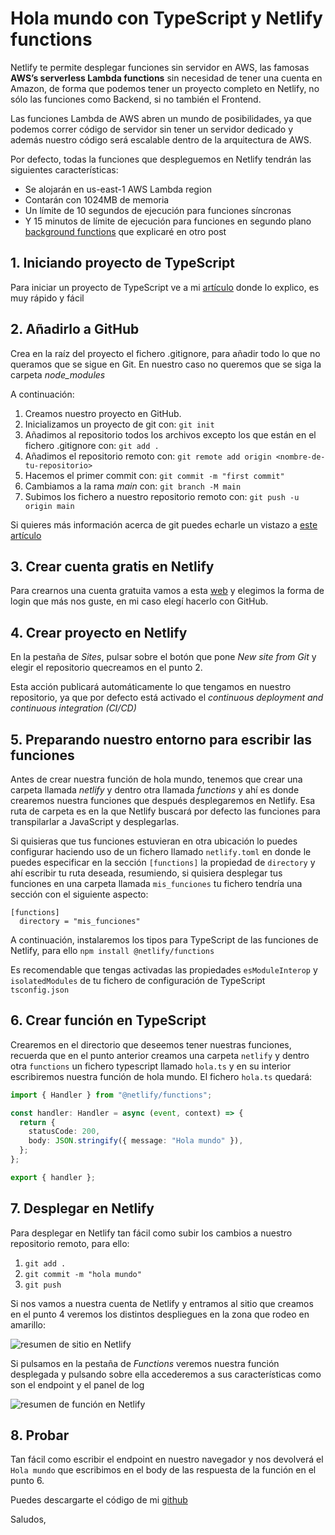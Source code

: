 # Hola mundo con TypeScript y Netlify functions

Netlify te permite desplegar funciones sin servidor en AWS, las famosas **AWS’s serverless Lambda functions** sin necesidad de tener una cuenta en Amazon, de forma que podemos tener un proyecto completo en Netlify, no sólo las funciones como Backend, si no también el Frontend.

Las funciones Lambda de AWS abren un mundo de posibilidades, ya que podemos correr código de servidor sin tener un servidor dedicado y además nuestro código será escalable dentro de la arquitectura de AWS.

Por defecto, todas la funciones que despleguemos en Netlify tendrán las siguientes características:
- Se alojarán en us-east-1 AWS Lambda region
- Contarán con 1024MB de memoria
- Un límite de 10 segundos de ejecución para funciones síncronas
- Y 15 minutos de límite de ejecución para funciones en segundo plano [background functions](https://docs.netlify.com/functions/background-functions/) que explicaré en otro post

## 1. Iniciando proyecto de TypeScript

Para iniciar un proyecto de TypeScript ve a mi [artículo](https://fjmduran.com/blog/node_ts) donde lo explico, es muy rápido y fácil

## 2. Añadirlo a GitHub

Crea en la raíz del proyecto el fichero .gitignore, para añadir todo lo que no queramos que se sigue en Git. En nuestro caso no queremos que se siga la carpeta *node_modules*

A continuación:

1. Creamos nuestro proyecto en GitHub.
2. Inicializamos un proyecto de git con: `git init`
3. Añadimos al repositorio todos los archivos excepto los que están en el fichero .gitignore con: `git add .`
4. Añadimos el repositorio remoto con: `git remote add origin <nombre-de-tu-repositorio>`
5. Hacemos el primer commit con: `git commit -m "first commit"`
6. Cambiamos a la rama *main* con: `git branch -M main`
7. Subimos los fichero a nuestro repositorio remoto con: `git push -u origin main`

Si quieres más información acerca de git puedes echarle un vistazo a [este artículo](https://fjmduran.com/blog/git_github)

## 3. Crear cuenta gratis en Netlify

Para crearnos una cuenta gratuita vamos a esta [web](https://app.netlify.com/) y elegimos la forma de login que más nos guste, en mi caso elegí hacerlo con GitHub.

## 4. Crear proyecto en Netlify

En la pestaña de *Sites*, pulsar sobre el botón que pone *New site from Git* y elegir el repositorio quecreamos en el punto 2.

Esta acción publicará automáticamente lo que tengamos en nuestro repositorio, ya que por defecto está activado el *continuous deployment and continuous integration (CI/CD)*

## 5. Preparando nuestro entorno para escribir las funciones

Antes de crear nuestra función de hola mundo, tenemos que crear una carpeta llamada *netlify* y dentro otra llamada *functions* y ahí es donde crearemos nuestra funciones que después desplegaremos en Netlify. Esa ruta de carpeta es en la que Netlify buscará por defecto las funciones para transpilarlar a JavaScript y desplegarlas.

Si quisieras que tus funciones estuvieran en otra ubicación lo puedes configurar haciendo uso de un fichero llamado `netlify.toml` en donde le puedes especificar en la sección `[functions]` la propiedad de `directory` y ahí escribir tu ruta deseada, resumiendo, si quisiera desplegar tus funciones en una carpeta llamada `mis_funciones` tu fichero tendría una sección con el siguiente aspecto:
```
[functions]
  directory = "mis_funciones"
```

A continuación, instalaremos los tipos para TypeScript de las funciones de Netlify, para ello `npm install @netlify/functions`

Es recomendable que tengas activadas las propiedades `esModuleInterop` y `isolatedModules` de tu fichero de configuración de TypeScript `tsconfig.json`

## 6. Crear función en TypeScript

Crearemos en el directorio que deseemos tener nuestras funciones, recuerda que en el punto anterior creamos una carpeta `netlify` y dentro otra `functions` un fichero typescript llamado `hola.ts` y en su interior escribiremos nuestra función de hola mundo. El fichero `hola.ts` quedará:

```typescript
import { Handler } from "@netlify/functions";

const handler: Handler = async (event, context) => {
  return {
    statusCode: 200,
    body: JSON.stringify({ message: "Hola mundo" }),
  };
};

export { handler };
```


## 7. Desplegar en Netlify

Para desplegar en Netlify tan fácil como subir los cambios a nuestro repositorio remoto, para ello:
1. `git add .`
2. `git commit -m "hola mundo"`
3. `git push`

Si nos vamos a nuestra cuenta de Netlify y entramos al sitio que creamos en el punto 4 veremos los distintos despliegues en la zona que rodeo en amarillo:

![resumen de sitio en Netlify](https://firebasestorage.googleapis.com/v0/b/siguientenivel150116.appspot.com/o/Blog%2Fnetlify-function-typescript%2Fpanel-sitio.webp?alt=media&token=e9825984-f66a-4849-8dec-67308346b153 "Imagen del sitio en Netlify")

Si pulsamos en la pestaña de *Functions* veremos nuestra función desplegada y pulsando sobre ella accederemos a sus características como son el endpoint y el panel de log

![resumen de función en Netlify](https://firebasestorage.googleapis.com/v0/b/siguientenivel150116.appspot.com/o/Blog%2Fnetlify-function-typescript%2Fpanel-function.webp?alt=media&token=086d1434-af81-4f1a-ad1e-2d38f68a2429 "Imagen de la función en Netlify")

## 8. Probar

Tan fácil como escribir el endpoint en nuestro navegador y nos devolverá el `Hola mundo` que escribimos en el body de las respuesta de la función en el punto 6.

Puedes descargarte el código de mi [github](https://github.com/fjmduran/netlify-functions-hello-worl)

Saludos,
